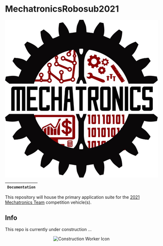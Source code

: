 # MechatronicsRobosub2021

<div align="center">
  <img src="mechatronics_logo.jpg">
</div>

**`Documentation`** |
------------------- |
This repository will house the primary application suite for the [2021 Mechatronics Team](https://www.sdsumechatronics.org/) competition vehicle(s).

## Info
This repo is currently under construction ... 
<div align="center">
  <img src="https://www.kindpng.com/picc/m/81-819689_monitoring-and-resolution-construction-worker-icon-png-transparent.png"
       alt="Construction Worker Icon"
       style="width:200px"/>
</div>
